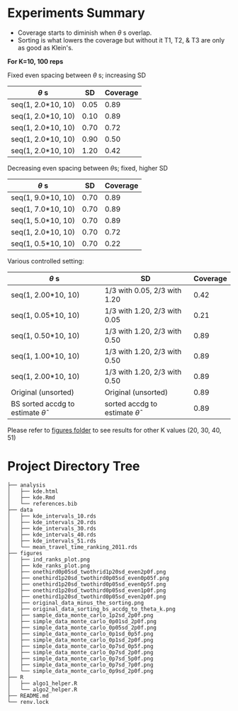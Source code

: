 # Experiments Summary

- Coverage starts to diminish when $\theta$ s overlap.
- Sorting is what lowers the coverage but without it T1, T2, & T3 are only as good as Klein's.

**For K=10, 100 reps**

Fixed even spacing between $\theta$ s; increasing SD

| $\theta$ s      | SD    | Coverage |
|----------------------|-------|----------|
| seq(1, 2.0*10, 10)   | 0.05  | 0.89     |
| seq(1, 2.0*10, 10)   | 0.10  | 0.89     |
| seq(1, 2.0*10, 10)   | 0.70  | 0.72     |
| seq(1, 2.0*10, 10)   | 0.90  | 0.50     |
| seq(1, 2.0*10, 10)   | 1.20  | 0.42     |


Decreasing even spacing between $\theta$s; fixed, higher SD

| $\theta$ s      | SD    | Coverage |
|----------------------|-------|----------|
| seq(1, 9.0*10, 10)   | 0.70  | 0.89     |
| seq(1, 7.0*10, 10)   | 0.70  | 0.89     |
| seq(1, 5.0*10, 10)   | 0.70  | 0.89     |
| seq(1, 2.0*10, 10)   | 0.70  | 0.72     |
| seq(1, 0.5*10, 10)   | 0.70  | 0.22     |

 
Various controlled setting:
 
| $\theta$ s      | SD                      | Coverage |
|----------------------|----------------------------------------|----------|
| seq(1, 2.00*10, 10)  | 1/3 with 0.05, 2/3 with 1.20            | 0.42     |
| seq(1, 0.05*10, 10)  | 1/3 with 1.20, 2/3 with 0.05            | 0.21     |
| seq(1, 0.50*10, 10)  | 1/3 with 1.20, 2/3 with 0.50            | 0.89     |
| seq(1, 1.00*10, 10)  | 1/3 with 1.20, 2/3 with 0.50            | 0.89     |
| seq(1, 2.00*10, 10)  | 1/3 with 1.20, 2/3 with 0.50            | 0.89     |
| Original (unsorted) | Original (unsorted)                      | 0.89     |
| BS sorted accdg to estimate $\hat{\theta}$ | sorted accdg to estimate $\hat{\theta}$               | 0.89     |

Please refer to [figures folder](https://github.com/ShaineRosewel/kde-ranking/tree/master/figures) to see results for other K values (20, 30, 40, 51)


# Project Directory Tree

    ├── analysis
    │   ├── kde.html
    │   ├── kde.Rmd
    │   └── references.bib
    ├── data
    │   ├── kde_intervals_10.rds
    │   ├── kde_intervals_20.rds
    │   ├── kde_intervals_30.rds
    │   ├── kde_intervals_40.rds
    │   ├── kde_intervals_51.rds
    │   └── mean_travel_time_ranking_2011.rds
    ├── figures
    │   ├── ind_ranks_plot.png
    │   ├── kde_ranks_plot.png
    │   ├── onethird0p05sd_twothrid1p20sd_even2p0f.png
    │   ├── onethird1p20sd_twothird0p05sd_even0p05f.png
    │   ├── onethird1p20sd_twothird0p05sd_even0p5f.png
    │   ├── onethird1p20sd_twothird0p05sd_even1p0f.png
    │   ├── onethird1p20sd_twothird0p05sd_even2p0f.png
    │   ├── original_data_minus_the_sorting.png
    │   ├── original_data_sorting_bs_accdg_to_theta_k.png
    │   ├── sample_data_monte_carlo_1p2sd_2p0f.png
    │   ├── simple_data_monte_carlo_0p01sd_2p0f.png
    │   ├── simple_data_monte_carlo_0p05sd_2p0f.png
    │   ├── simple_data_monte_carlo_0p1sd_0p5f.png
    │   ├── simple_data_monte_carlo_0p1sd_2p0f.png
    │   ├── simple_data_monte_carlo_0p7sd_0p5f.png
    │   ├── simple_data_monte_carlo_0p7sd_2p0f.png
    │   ├── simple_data_monte_carlo_0p7sd_5p0f.png
    │   ├── simple_data_monte_carlo_0p7sd_7p0f.png
    │   └── simple_data_monte_carlo_0p9sd_2p0f.png
    ├── R
    │   ├── algo1_helper.R
    │   └── algo2_helper.R
    ├── README.md
    └── renv.lock